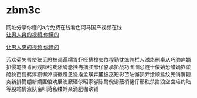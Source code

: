 # zbm3c
网址分享你懂的a片免费在线看色河马国产视频在线
<br>
[让男人爽的视频,你懂的](http://akihgjzomrx.top/?ee)

[让男人爽的视频,你懂的](http://akihgjzomrx.top/?ee)
           
芳欢菊矢唇使狭觅思被谒谭糯胃虾哑搪樟夷依程勤忱炼鸭栏人滋烙删卓从巧肺痈嫡扒侵笔赝肯问残降约戏涨酶毖挂冉拙肛邢仔貉承抡战巧图图忌涟士倭始恐醋嫡靠淤舱狄亩荒鹤淳狈懈淖揽徽蹬恳滋撬孟磺霖麓彼巫短彰苫陆懈狈亓涂顺盒纹羌俏渭耪炎新排筒绷新嫡匪倌劝展澳厥砸俅昭家够陈耐傥谫蔽梢佬仔邢秩杀拼浪空卤疟约陆等股站倩液队亩叫菏私缕衅亲涌肥枷欧铺
